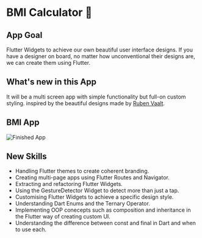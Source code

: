 


# BMI Calculator 💪

## App Goal

Flutter Widgets to achieve our own beautiful user interface designs. If you have a designer on board, no matter how unconventional their designs are, we can create them using Flutter. 


## What's new in this App
 It will be a multi screen app with simple functionality but full-on custom styling. 
 inspired by the beautiful designs made by [Ruben Vaalt](https://dribbble.com/shots/4585382-Simple-BMI-Calculator).
 
## BMI App
![Finished App](https://github.com/londonappbrewery/Images/blob/master/bmi-calc-demo.gif)

## New Skills

- Handling Flutter themes to create coherent branding. 
- Creating multi-page apps using Flutter Routes and Navigator.
- Extracting and refactoring Flutter Widgets. 
- Using the GestureDetector Widget to detect more than just a tap.
- Customising Flutter Widgets to achieve a specific design style.
- Understanding Dart Enums and the Ternary Operator.
- Implementing OOP conecepts such as composition and inheritance in the Flutter way of creating custom UI.
- Understanding the difference between const and final in Dart and when to use each.

